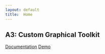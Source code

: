 ```yaml
---
layout: default
title:  Home
---
```


## A3: Custom Graphical Toolkit

[Documentation](out/index.html)
[Demo](demo.html)
